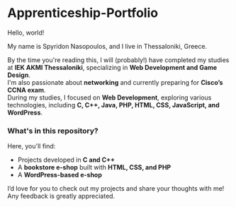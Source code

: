 # Apprenticeship-Portfolio  

Hello, world!  

My name is Spyridon Nasopoulos, and I live in Thessaloniki, Greece.  

By the time you're reading this, I will (probably!) have completed my studies at **IEK AKMI Thessaloniki**, specializing in **Web Development and Game Design**.  
I'm also passionate about **networking** and currently preparing for **Cisco’s CCNA exam**.  
During my studies, I focused on **Web Development**, exploring various technologies, including **C, C++, Java, PHP, HTML, CSS, JavaScript, and WordPress**.  

### What's in this repository?  

Here, you'll find:  
- Projects developed in **C and C++**  
- A **bookstore e-shop** built with **HTML, CSS, and PHP**  
- A **WordPress-based e-shop**  

I’d love for you to check out my projects and share your thoughts with me! Any feedback is greatly appreciated.  
